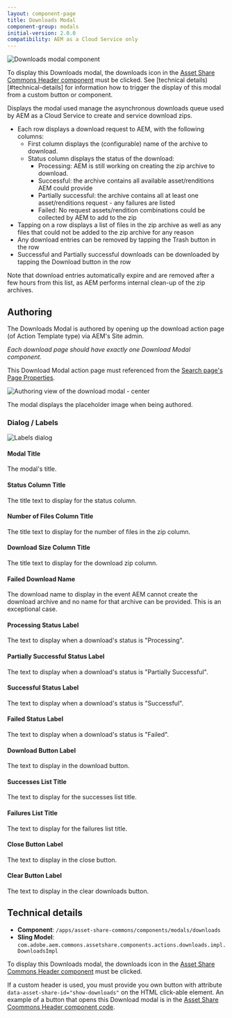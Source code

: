 ```yaml
---
layout: component-page
title: Downloads Modal
component-group: modals
initial-version: 2.0.0
compatibility: AEM as a Cloud Service only
---
```


![Downloads modal component](./images/main.png)

To display this Downloads modal, the downloads icon in the [Asset Share Commons Header component](https://opensource.adobe.com/asset-share-commons/pages/structure/header/) must be clicked. See [technical details)[#technical-details] for information how to trigger the display of this modal from a custom button or component.

Displays the modal used manage the asynchronous downloads queue used by AEM as a Cloud Service to create and service download zips.

* Each row displays a download request to AEM, with the following columns:
    * First column displays the (configurable) name of the archive to download.
    * Status column displays the status of the download:
        * Processing: AEM is still working on creating the zip archive to download.
        * Successful: the archive contains all available asset/renditions AEM could provide
        * Partially successful: the archive  contains all at least one asset/renditions request - any failures are listed
        * Failed: No request assets/rendition combinations could be collected by AEM to add to the zip
* Tapping on a row displays a list of files in the zip archive as well as any files that could not be added to the zip archive for any reason
* Any download entries can be removed by tapping the Trash button in the row
* Successful and Partially successful downloads can be downloaded by tapping the Download button in the row

Note that download entries automatically expire and are removed after a few hours from this list, as AEM performs internal clean-up of the zip archives.

## Authoring

The Downloads Modal is authored by opening up the download action page (of Action Template type) via AEM's Site admin. 

*Each download page should have exactly one Download Modal component.*

This Download Modal action page must referenced from the [Search page's Page Properties](../search/#page-properties). 

![Authoring view of the download modal - center](./images/authoring.png)

The modal displays the placeholder image when being authored.

### Dialog / Labels

![Labels dialog](./images/dialog-labels.png)

#### Modal Title

The modal's title.

#### Status Column Title

The title text to display for the status column.

#### Number of Files Column Title

The title text to display for the number of files in the zip column.

#### Download Size Column Title

The title text to display for the download zip column.

#### Failed Download Name

The download name to display in the event AEM cannot create the download archive and no name for that archive can be provided. This is an exceptional case.

#### Processing Status Label

The text to display when a download's status is "Processing".

#### Partially Successful Status Label

The text to display when a download's status is "Partially Successful".

#### Successful Status Label

The text to display when a download's status is "Successful".

#### Failed Status Label

The text to display when a download's status is "Failed".

#### Download Button Label

The text to display in the download button.

#### Successes List Title

The text to display for the successes list title.

#### Failures List Title

The text to display for the failures list title.

#### Close Button Label

The text to display in the close button.

#### Clear Button Label

The text to display in the clear downloads button.

## Technical details

* **Component**: `/apps/asset-share-commons/components/modals/downloads`
* **Sling Model**: `com.adobe.aem.commons.assetshare.components.actions.downloads.impl.DownloadsImpl`

To display this Downloads modal, the downloads icon in the [Asset Share Commons Header component](https://opensource.adobe.com/asset-share-commons/pages/structure/header/) must be clicked.

If a custom header is used, you must provide you own button with attribute `data-asset-share-id="show-downloads"` on the HTML click-able element. An example of a button that opens this Download modal is in the [Asset Share Coommons Header component code](https://github.com/adobe/asset-share-commons/blob/develop/ui.apps/src/main/content/jcr_root/apps/asset-share-commons/components/structure/header/header.html#L54-L60).
